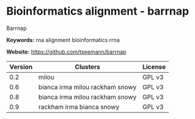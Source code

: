 # Bioinformatics alignment - barrnap

Barrnap

**Keywords:** rna alignment bioinformatics rrna

**Website:** <https://github.com/tseemann/barrnap>

| Version | Clusters | License |
| ------- | -------- | ------- |
| 0.2 | milou | GPL v3 |
| 0.6 | bianca irma milou rackham snowy | GPL v3 |
| 0.8 | bianca irma milou rackham snowy | GPL v3 |
| 0.9 | rackham irma bianca snowy | GPL v3 |
